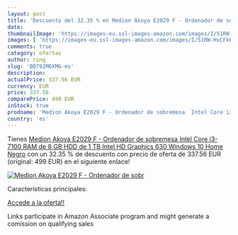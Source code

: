 ```yaml
---
layout: post
title: 'Descuento del 32.35 % en Medion Akoya E2029 F - Ordenador de sobr'
date: 
thumbnailImage: 'https://images-eu.ssl-images-amazon.com/images/I/51RW-HvCFkL._SL200_.jpg'
images: [ 'https://images-eu.ssl-images-amazon.com/images/I/51RW-HvCFkL._SL200_.jpg' ]
comments: true
category: ofertas
author: ring
slug: 'B0792M6XMG-es'
description:
actualPrice: 337.56 EUR
currency: EUR
price: 337.56
comparePrice: 499 EUR
inStock: true
prodname: 'Medion Akoya E2029 F - Ordenador de sobremesa  Intel Core i3-7100  RAM de 8 GB  HDD de 1 TB  Intel HD Graphics 630  Windows 10 Home   Negro'
country: 'es'
---
```


Tienes [Medion Akoya E2029 F - Ordenador de sobremesa  Intel Core i3-7100  RAM de 8 GB  HDD de 1 TB  Intel HD Graphics 630  Windows 10 Home   Negro](https://www.amazon.es/dp/B0792M6XMG/?tag=tolees-21) con un 32.35 % de descuento con precio de oferta de 337.56 EUR (original: 499 EUR) en el siguiente enlace!

[![Medion Akoya E2029 F - Ordenador de sobr](https://images-eu.ssl-images-amazon.com/images/I/51RW-HvCFkL._SL200_.jpg)](https://www.amazon.es/dp/B0792M6XMG/?tag=tolees-21)

Características principales:


[Accede a la oferta!!](https://www.amazon.es/dp/B0792M6XMG/?tag=tolees-21)

Links participate in Amazon Associate program and might generate a comission on qualifying sales


